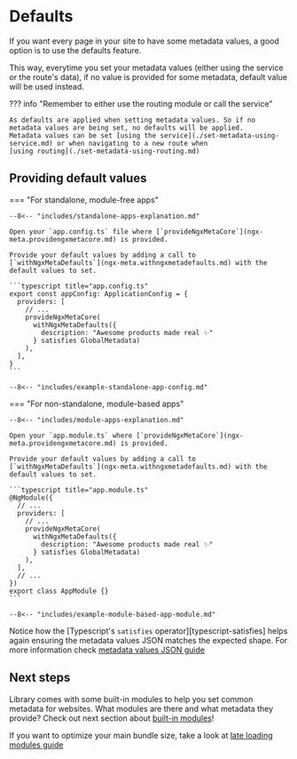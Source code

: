 # Defaults

If you want every page in your site to have some metadata values, a good option is to use the defaults feature.

This way, everytime you set your metadata values (either using the service or the route's data), if no value is provided for some metadata, default value will be used instead.

??? info "Remember to either use the routing module or call the service"

    As defaults are applied when setting metadata values. So if no metadata values are being set, no defaults will be applied.
    Metadata values can be set [using the service](./set-metadata-using-service.md) or when navigating to a new route when
    [using routing](./set-metadata-using-routing.md)

## Providing default values

=== "For standalone, module-free apps"

    --8<-- "includes/standalone-apps-explanation.md"

    Open your `app.config.ts` file where [`provideNgxMetaCore`](ngx-meta.providengxmetacore.md) is provided.

    Provide your default values by adding a call to [`withNgxMetaDefaults`](ngx-meta.withngxmetadefaults.md) with the default values to set.

    ```typescript title="app.config.ts"
    export const appConfig: ApplicationConfig = {
      providers: [
        // ...
        provideNgxMetaCore(
          withNgxMetaDefaults({
            description: "Awesome products made real ✨"
          } satisfies GlobalMetadata)
        ),
      ],
    }
    ```

    --8<-- "includes/example-standalone-app-config.md"

=== "For non-standalone, module-based apps"

    --8<-- "includes/module-apps-explanation.md"

    Open your `app.module.ts` where [`provideNgxMetaCore`](ngx-meta.providengxmetacore.md) is provided.

    Provide your default values by adding a call to [`withNgxMetaDefaults`](ngx-meta.withngxmetadefaults.md) with the default values to set.

    ```typescript title="app.module.ts"
    @NgModule({
      // ...
      providers: [
        // ...
        provideNgxMetaCore(
          withNgxMetaDefaults({
            description: "Awesome products made real ✨"
          } satisfies GlobalMetadata)
        ),
      ],
      // ...
    })
    export class AppModule {}
    ```

    --8<-- "includes/example-module-based-app-module.md"

Notice how the [Typescript's `satisfies` operator][typescript-satisfies] helps again ensuring the metadata values JSON matches the expected shape. For more information check [metadata values JSON guide](metadata-values-json.md)

## Next steps

Library comes with some built-in modules to help you set common metadata for websites. What modules are there and what metadata they provide? Check out next section about [built-in modules](../built-in-modules/index.md)!

If you want to optimize your main bundle size, take a look at [late loading modules guide](late-loading-modules.md)
